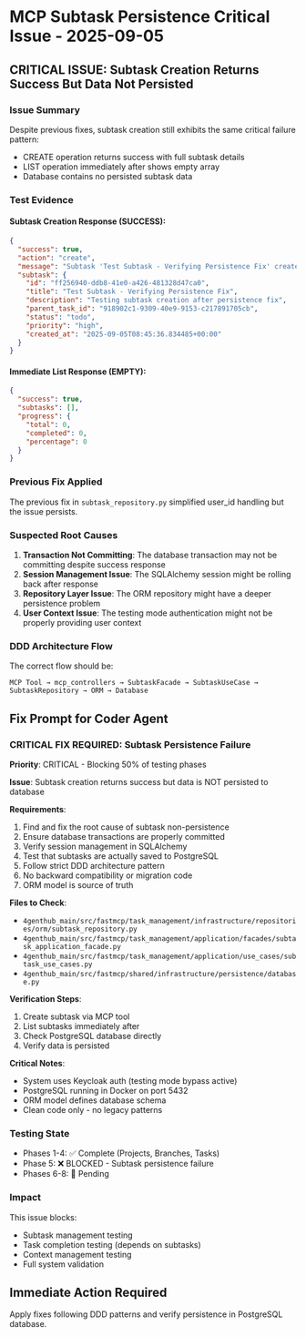 # MCP Subtask Persistence Critical Issue - 2025-09-05

## CRITICAL ISSUE: Subtask Creation Returns Success But Data Not Persisted

### Issue Summary
Despite previous fixes, subtask creation still exhibits the same critical failure pattern:
- CREATE operation returns success with full subtask details
- LIST operation immediately after shows empty array
- Database contains no persisted subtask data

### Test Evidence

#### Subtask Creation Response (SUCCESS):
```json
{
  "success": true,
  "action": "create",
  "message": "Subtask 'Test Subtask - Verifying Persistence Fix' created",
  "subtask": {
    "id": "ff256940-ddb8-41e0-a426-481328d47ca0",
    "title": "Test Subtask - Verifying Persistence Fix",
    "description": "Testing subtask creation after persistence fix",
    "parent_task_id": "918902c1-9309-40e9-9153-c217891705cb",
    "status": "todo",
    "priority": "high",
    "created_at": "2025-09-05T08:45:36.834485+00:00"
  }
}
```

#### Immediate List Response (EMPTY):
```json
{
  "success": true,
  "subtasks": [],
  "progress": {
    "total": 0,
    "completed": 0,
    "percentage": 0
  }
}
```

### Previous Fix Applied
The previous fix in `subtask_repository.py` simplified user_id handling but the issue persists.

### Suspected Root Causes

1. **Transaction Not Committing**: The database transaction may not be committing despite success response
2. **Session Management Issue**: The SQLAlchemy session might be rolling back after response
3. **Repository Layer Issue**: The ORM repository might have a deeper persistence problem
4. **User Context Issue**: The testing mode authentication might not be properly providing user context

### DDD Architecture Flow
The correct flow should be:
```
MCP Tool → mcp_controllers → SubtaskFacade → SubtaskUseCase → SubtaskRepository → ORM → Database
```

## Fix Prompt for Coder Agent

### CRITICAL FIX REQUIRED: Subtask Persistence Failure

**Priority**: CRITICAL - Blocking 50% of testing phases

**Issue**: Subtask creation returns success but data is NOT persisted to database

**Requirements**:
1. Find and fix the root cause of subtask non-persistence
2. Ensure database transactions are properly committed
3. Verify session management in SQLAlchemy
4. Test that subtasks are actually saved to PostgreSQL
5. Follow strict DDD architecture pattern
6. No backward compatibility or migration code
7. ORM model is source of truth

**Files to Check**:
- `4genthub_main/src/fastmcp/task_management/infrastructure/repositories/orm/subtask_repository.py`
- `4genthub_main/src/fastmcp/task_management/application/facades/subtask_application_facade.py`
- `4genthub_main/src/fastmcp/task_management/application/use_cases/subtask_use_cases.py`
- `4genthub_main/src/fastmcp/shared/infrastructure/persistence/database.py`

**Verification Steps**:
1. Create subtask via MCP tool
2. List subtasks immediately after
3. Check PostgreSQL database directly
4. Verify data is persisted

**Critical Notes**:
- System uses Keycloak auth (testing mode bypass active)
- PostgreSQL running in Docker on port 5432
- ORM model defines database schema
- Clean code only - no legacy patterns

### Testing State
- Phases 1-4: ✅ Complete (Projects, Branches, Tasks)
- Phase 5: ❌ BLOCKED - Subtask persistence failure
- Phases 6-8: 🔄 Pending

### Impact
This issue blocks:
- Subtask management testing
- Task completion testing (depends on subtasks)
- Context management testing
- Full system validation

## Immediate Action Required
Apply fixes following DDD patterns and verify persistence in PostgreSQL database.